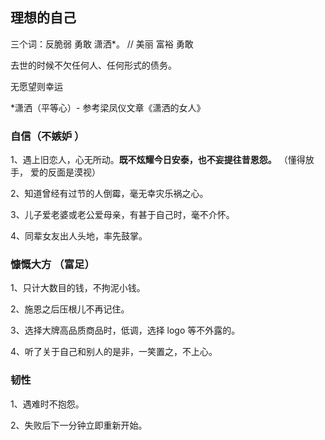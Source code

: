 ## 理想的自己


三个词：反脆弱 勇敢 潇洒*。 // 美丽 富裕 勇敢

去世的时候不欠任何人、任何形式的债务。


无愿望则幸运

*潇洒（平等心）- 参考梁凤仪文章《潇洒的女人》


### 自信（不嫉妒 ）

1、遇上旧恋人，心无所动。**既不炫耀今日安泰，也不妄提往昔恩怨。** （懂得放手， 爱的反面是漠视）

2、知道曾经有过节的人倒霉，毫无幸灾乐祸之心。

3、儿子爱老婆或老公爱母亲，有甚于自己时，毫不介怀。

4、同辈女友出人头地，率先鼓掌。

### 慷慨大方 （富足）

1、只计大数目的钱，不拘泥小钱。

2、施恩之后压根儿不再记住。

3、选择大牌高品质商品时，低调，选择 logo 等不外露的。

4、听了关于自己和别人的是非，一笑置之，不上心。


### 韧性

1、遇难时不抱怨。

2、失败后下一分钟立即重新开始。
